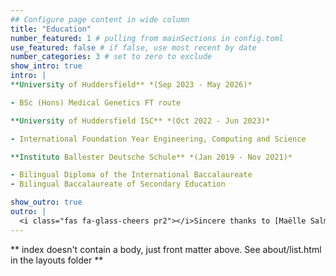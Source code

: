 ```yaml
---
## Configure page content in wide column
title: "Education" 
number_featured: 1 # pulling from mainSections in config.toml
use_featured: false # if false, use most recent by date
number_categories: 3 # set to zero to exclude
show_intro: true
intro: |
**University of Huddersfield** *(Sep 2023 - May 2026)*

- BSc (Hons) Medical Genetics FT route

**University of Huddersfield ISC** *(Oct 2022 - Jun 2023)*

- International Foundation Year Engineering, Computing and Science

**Instituto Ballester Deutsche Schule** *(Jan 2019 - Nov 2021)*

- Bilingual Diploma of the International Baccalaureate
- Bilingual Baccalaureate of Secondary Education

show_outro: true
outro: |
  <i class="fas fa-glass-cheers pr2"></i>Sincere thanks to [Maëlle Salmon](https://masalmon.eu/) for her help naming this Hugo theme!
---
```


** index doesn't contain a body, just front matter above.
See about/list.html in the layouts folder **